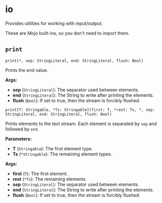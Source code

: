 # io

Provides utilities for working with input/output.

These are Mojo built-ins, so you don't need to import them.

## `print`[​](https://docs.modular.com/mojo/stdlib/builtin/io#print "Direct link to print")

`print(*, sep: StringLiteral, end: StringLiteral, flush: Bool)`

Prints the end value.

**Args:**

- ​**sep** (`StringLiteral`): The separator used between elements.
- ​**end** (`StringLiteral`): The String to write after printing the elements.
- ​**flush** (`Bool`): If set to true, then the stream is forcibly flushed.

`print[T: Stringable, *Ts: Stringable](first: T, *rest: Ts, *, sep: StringLiteral, end: StringLiteral, flush: Bool)`

Prints elements to the text stream. Each element is separated by `sep` and followed by `end`.

**Parameters:**

- ​**T** (`Stringable`): The first element type.
- ​**Ts** (`*Stringable`): The remaining element types.

**Args:**

- ​**first** (`T`): The first element.
- ​**rest** (`*Ts`): The remaining elements.
- ​**sep** (`StringLiteral`): The separator used between elements.
- ​**end** (`StringLiteral`): The String to write after printing the elements.
- ​**flush** (`Bool`): If set to true, then the stream is forcibly flushed.